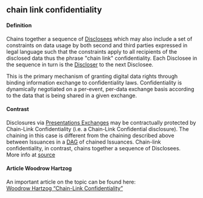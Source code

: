 ## chain link confidentiality

<h4>Definition</h4><p>Chains together a sequence of <a href="disclosee">Disclosees</a> which may also include a set of constraints on data usage by both second and third parties expressed in legal language such that the constraints apply to all recipients of the disclosed data thus the phrase &quot;chain link&quot; confidentiality. Each Disclosee in the sequence in turn is the <a href="discloser">Discloser</a> to the next Disclosee.</p><p>This is the primary mechanism of granting digital data rights through binding information exchange to confidentiality laws. Confidentiality is dynamically negotiated on a per-event, per-data exchange basis according to the data that is being shared in a given exchange.</p><h4>Contrast</h4><p>Disclosures via <a href="presentation-exchange">Presentations Exchanges</a> may be contractually protected by Chain-Link Confidentiality (i.e. a Chain-Link Confidential disclosure). The chaining in this case is different from the chaining described above between Issuances in a <a href="directed-acyclic-graph">DAG</a> of chained Issuances. Chain-link confidentiality, in contrast, chains together a sequence of Disclosees.<br>More info at <a href="https://github.com/WebOfTrust/ietf-ipex/blob/main/draft-ssmith-ipex.md#chain-link-confidentiality">source</a></p><h4>Article Woodrow Hartzog</h4><p>An important article on the topic can be found here:<br><a href="https://papers.ssrn.com/sol3/papers.cfm?abstract_id=2045818">Woodrow Hartzog “Chain-Link Confidentiality”</a></p>

